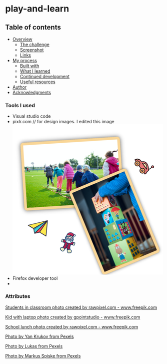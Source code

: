 # play-and-learn




## Table of contents

- [Overview](#overview)
  - [The challenge](#the-challenge)
  - [Screenshot](#screenshot)
  - [Links](#links)
- [My process](#my-process)
  - [Built with](#built-with)
  - [What I learned](#what-i-learned)
  - [Continued development](#continued-development)
  - [Useful resources](#useful-resources)
- [Author](#author)
- [Acknowledgments](#acknowledgments)














### Tools I used
- Visual studio code
- pixlr.com // for design images. I edited this image
![](/assets/images/vission-mission-image.png)
- Firefox developer tool
- 


### Attributes
<a href="https://www.freepik.com/photos/students-classroom">Students in classroom photo created by rawpixel.com - www.freepik.com</a>

<a href='https://www.freepik.com/photos/kid-with-laptop'>Kid with laptop photo created by gpointstudio - www.freepik.com</a>

<a href='https://www.freepik.com/photos/school-lunch'>School lunch photo created by rawpixel.com - www.freepik.com</a>

<a href='https://www.pexels.com/photo/children-painting-with-water-colors-8612967/'>Photo by Yan Krukov from Pexels</a>

<a href='https://www.pexels.com/photo/children-s-team-building-on-green-grassland-296301/'>Photo by Lukas from Pexels</a>

<a href='https://www.pexels.com/photo/person-holding-yellow-and-pink-lego-blocks-298825/'>Photo by Markus Spiske from Pexels</a>



